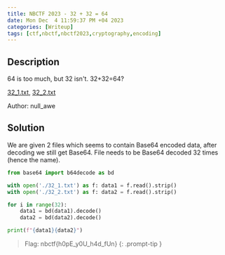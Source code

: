 ```yaml
---
title: NBCTF 2023 - 32 + 32 = 64
date: Mon Dec  4 11:59:37 PM +04 2023
categories: [Writeup]
tags: [ctf,nbctf,nbctf2023,cryptography,encoding]
---
```


## Description

64 is too much, but 32 isn't. 32+32=64?

[32_1.txt](https://nbctf.com/uploads?key=8ed8735f9353cb641c0a0a366bde73b3e952b87e52d91ca350f6224e32d9ecd8%2F32_1.txt), [32_2.txt](https://nbctf.com/uploads?key=f2173aea8271f66a7e590af9dfbd9b9763580ad50f0908ea545abf0ae1a6acba%2F32_2.txt)

Author: null_awe

## Solution

We are given 2 files which seems to contain Base64 encoded data, after decoding we still get Base64. File needs to be Base64 decoded 32 times (hence the name).

```py
from base64 import b64decode as bd

with open('./32_1.txt') as f: data1 = f.read().strip()
with open('./32_2.txt') as f: data2 = f.read().strip()

for i in range(32):
    data1 = bd(data1).decode()
    data2 = bd(data2).decode()

print(f"{data1}{data2}")
```

> Flag: nbctf{h0pE_y0U_h4d_fUn}
{: .prompt-tip }